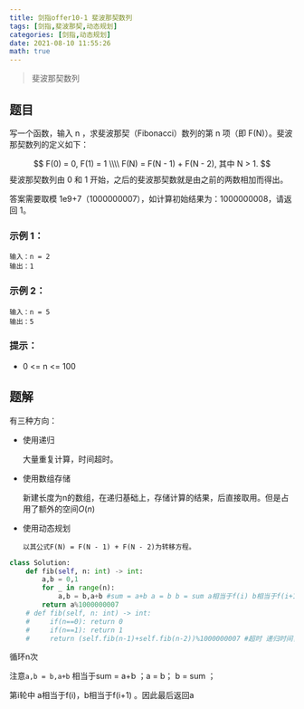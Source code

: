 ```yaml
---
title: 剑指offer10-1 斐波那契数列
tags: [剑指,斐波那契,动态规划]
categories: [剑指,动态规划]
date: 2021-08-10 11:55:26
math: true
---
```


>斐波那契数列

## 题目

写一个函数，输入 n ，求斐波那契（Fibonacci）数列的第 n 项（即 F(N)）。斐波那契数列的定义如下：

$$
F(0) = 0,   F(1) = 1 \\\\
F(N) = F(N - 1) + F(N - 2), 其中 N > 1.
$$
斐波那契数列由 0 和 1 开始，之后的斐波那契数就是由之前的两数相加而得出。

答案需要取模 1e9+7（1000000007），如计算初始结果为：1000000008，请返回 1。

### 示例 1：

```
输入：n = 2
输出：1
```

### 示例 2：

```
输入：n = 5
输出：5
```

### 提示：

- 0 <= n <= 100

## 题解

有三种方向：

- 使用递归

  大量重复计算，时间超时。

- 使用数组存储

  新建长度为n的数组，在递归基础上，存储计算的结果，后直接取用。但是占用了额外的空间$O(n)$

- 使用动态规划

  `以其公式F(N) = F(N - 1) + F(N - 2)为转移方程。`

```python
class Solution:
    def fib(self, n: int) -> int:
        a,b = 0,1
        for _ in range(n):
            a,b = b,a+b #sum = a+b a = b b = sum a相当于f(i) b相当于f(i+1)
        return a%1000000007
    # def fib(self, n: int) -> int:
    #     if(n==0): return 0
    #     if(n==1): return 1
    #     return (self.fib(n-1)+self.fib(n-2))%1000000007 #超时 递归时间复杂度大
```

循环n次

注意`a,b = b,a+b` 相当于sum = a+b ；a = b； b = sum ；

第i轮中 a相当于f(i)，b相当于f(i+1) 。因此最后返回a

